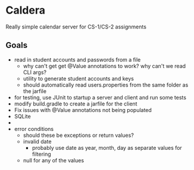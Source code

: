 # Caldera
Really simple calendar server for CS-1/CS-2 assignments


## Goals
* read in student accounts and passwords from a file
    * why can't get get @Value annotations to work? why can't we read CLI args?
    * utility to generate student accounts and keys
    * should automatically read users.properties from the same folder as the jarfile
* for testing, use JUnit to startup a server and client and run some tests
* modify build.gradle to create a jarfile for the client
* Fix issues with @Value annotations not being populated
* SQLite
* 
* error conditions
    * should these be exceptions or return values?
    * invalid date
        * probably use date as year, month, day as separate values for filtering
    * null for any of the values
